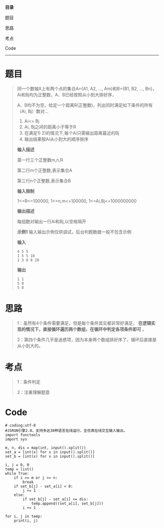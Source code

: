 **目录**

题目

思路

考点

Code

* * *

# 题目

> 同一个数轴X上有两个点的集合A={A1, A2, …, Am}和B={B1, B2, …, Bn}，Ai和Bj均为正整数，A、B已经按照从小到大排好序，
>
> A、B均不为空，给定一个距离R(正整数)，列出同时满足如下条件的所有（Ai, Bj）数对…
>
> 1) Ai<= Bj  
>  2) Ai, Bj之间的距离小于等于R  
>  3) 在满足1) 2)的情况下,每个Ai只需输出距离最近的Bj  
>  4) 输出结果按Ai从小到大的顺序排序
>
> **输入描述**
>
> 第一行三个正整数m,n,R
>
> 第二行m个正整数,表示集合A
>
> 第三行n个正整数,表示集合B
>
> **输入限制**
>
> 1<=R<=100000, 1<=n,m<=100000, 1<=Ai,Bj<=1000000000
>
> **输出描述**
>
> 每组数对输出一行Ai和Bj,以空格隔开
>
> **示例1** 输入输出示例仅供调试，后台判题数据一般不包含示例
>
> **输入**
>
> `4 5 5`  
> `1 5 5 10`  
> `1 3 8 8 20`
>
> **输出**
>
> `1 1`  
> `5 8`  
> `5 8`

# 思路

> 1：虽然有4个条件需要满足，但是每个条件其实都非常好满足， **在逻辑实现的情况下，直接循环遍历两个数组，在循环中判定各项条件即可** 。
>
> 2：第四个条件几乎是迷惑项，因为本身两个数组排好序了，循环后直接是从小到大的。

# 考点

> 1：条件判定
>
> 2：注重理解题意

# Code

    
    
    # coding:utf-8
    #JSRUN引擎2.0，支持多达30种语言在线运行，全仿真在线交互输入输出。 
    import functools
    import sys
     
    m, n, dis = map(int, input().split())
    set_a = [int(x) for x in input().split()]
    set_b = [int(x) for x in input().split()]
    
    i, j = 0, 0
    temp = list()
    while True:
        if i >= m or j >= n:
            break
        if set_b[j] - set_a[i] < 0:
            j += 1
        else:
            if set_b[j] - set_a[i] <= dis:
                temp.append((set_a[i], set_b[j]))
            i += 1
            
    for i, j in temp:
        print(i, j)
    

